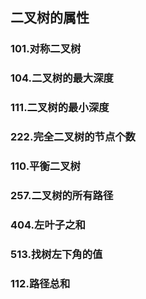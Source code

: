 

## 二叉树的属性
### 101.对称二叉树
### 104.二叉树的最大深度
### 111.二叉树的最小深度
### 222.完全二叉树的节点个数
### 110.平衡二叉树
### 257.二叉树的所有路径
### 404.左叶子之和
### 513.找树左下角的值
### 112.路径总和